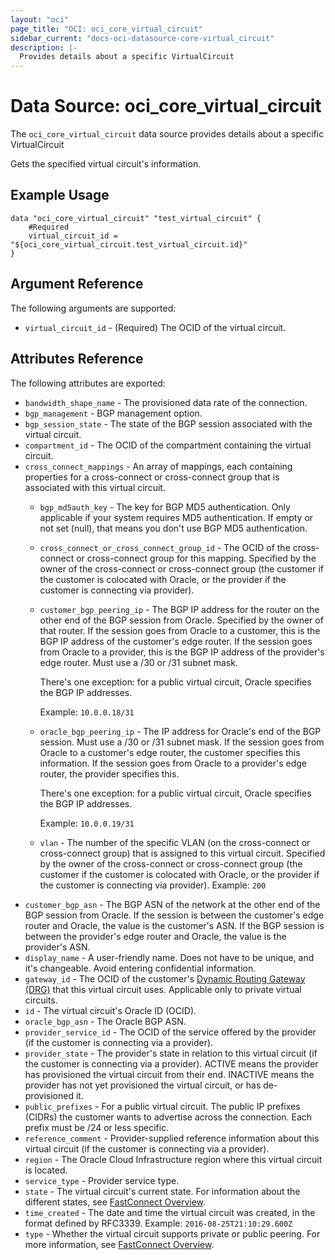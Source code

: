 ```yaml
---
layout: "oci"
page_title: "OCI: oci_core_virtual_circuit"
sidebar_current: "docs-oci-datasource-core-virtual_circuit"
description: |-
  Provides details about a specific VirtualCircuit
---
```


# Data Source: oci_core_virtual_circuit
The `oci_core_virtual_circuit` data source provides details about a specific VirtualCircuit

Gets the specified virtual circuit's information.

## Example Usage

```hcl
data "oci_core_virtual_circuit" "test_virtual_circuit" {
	#Required
	virtual_circuit_id = "${oci_core_virtual_circuit.test_virtual_circuit.id}"
}
```

## Argument Reference

The following arguments are supported:

* `virtual_circuit_id` - (Required) The OCID of the virtual circuit.


## Attributes Reference

The following attributes are exported:

* `bandwidth_shape_name` - The provisioned data rate of the connection.
* `bgp_management` - BGP management option. 
* `bgp_session_state` - The state of the BGP session associated with the virtual circuit.
* `compartment_id` - The OCID of the compartment containing the virtual circuit.
* `cross_connect_mappings` - An array of mappings, each containing properties for a cross-connect or cross-connect group that is associated with this virtual circuit. 
	* `bgp_md5auth_key` - The key for BGP MD5 authentication. Only applicable if your system requires MD5 authentication. If empty or not set (null), that means you don't use BGP MD5 authentication. 
	* `cross_connect_or_cross_connect_group_id` - The OCID of the cross-connect or cross-connect group for this mapping. Specified by the owner of the cross-connect or cross-connect group (the customer if the customer is colocated with Oracle, or the provider if the customer is connecting via provider). 
	* `customer_bgp_peering_ip` - The BGP IP address for the router on the other end of the BGP session from Oracle. Specified by the owner of that router. If the session goes from Oracle to a customer, this is the BGP IP address of the customer's edge router. If the session goes from Oracle to a provider, this is the BGP IP address of the provider's edge router. Must use a /30 or /31 subnet mask.

		There's one exception: for a public virtual circuit, Oracle specifies the BGP IP addresses.

		Example: `10.0.0.18/31` 
	* `oracle_bgp_peering_ip` - The IP address for Oracle's end of the BGP session. Must use a /30 or /31 subnet mask. If the session goes from Oracle to a customer's edge router, the customer specifies this information. If the session goes from Oracle to a provider's edge router, the provider specifies this.

		There's one exception: for a public virtual circuit, Oracle specifies the BGP IP addresses.

		Example: `10.0.0.19/31` 
	* `vlan` - The number of the specific VLAN (on the cross-connect or cross-connect group) that is assigned to this virtual circuit. Specified by the owner of the cross-connect or cross-connect group (the customer if the customer is colocated with Oracle, or the provider if the customer is connecting via provider).  Example: `200` 
* `customer_bgp_asn` - The BGP ASN of the network at the other end of the BGP session from Oracle. If the session is between the customer's edge router and Oracle, the value is the customer's ASN. If the BGP session is between the provider's edge router and Oracle, the value is the provider's ASN. 
* `display_name` - A user-friendly name. Does not have to be unique, and it's changeable. Avoid entering confidential information. 
* `gateway_id` - The OCID of the customer's [Dynamic Routing Gateway (DRG)](https://docs.us-phoenix-1.oraclecloud.com/api/#/en/iaas/20160918/Drg) that this virtual circuit uses. Applicable only to private virtual circuits. 
* `id` - The virtual circuit's Oracle ID (OCID).
* `oracle_bgp_asn` - The Oracle BGP ASN.
* `provider_service_id` - The OCID of the service offered by the provider (if the customer is connecting via a provider). 
* `provider_state` - The provider's state in relation to this virtual circuit (if the customer is connecting via a provider). ACTIVE means the provider has provisioned the virtual circuit from their end. INACTIVE means the provider has not yet provisioned the virtual circuit, or has de-provisioned it. 
* `public_prefixes` - For a public virtual circuit. The public IP prefixes (CIDRs) the customer wants to advertise across the connection. Each prefix must be /24 or less specific. 
* `reference_comment` - Provider-supplied reference information about this virtual circuit (if the customer is connecting via a provider). 
* `region` - The Oracle Cloud Infrastructure region where this virtual circuit is located. 
* `service_type` - Provider service type. 
* `state` - The virtual circuit's current state. For information about the different states, see [FastConnect Overview](https://docs.us-phoenix-1.oraclecloud.com/Content/Network/Concepts/fastconnect.htm). 
* `time_created` - The date and time the virtual circuit was created, in the format defined by RFC3339.  Example: `2016-08-25T21:10:29.600Z` 
* `type` - Whether the virtual circuit supports private or public peering. For more information, see [FastConnect Overview](https://docs.us-phoenix-1.oraclecloud.com/Content/Network/Concepts/fastconnect.htm). 

